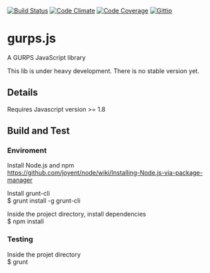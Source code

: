[![Build Status](https://travis-ci.org/josmardias/gurpsjs.svg?branch=master)](https://travis-ci.org/josmardias/gurpsjs)
[![Code Climate](https://codeclimate.com/github/josmardias/gurpsjs/coverage.png)](https://codeclimate.com/github/josmardias/gurpsjs)
[![Code Coverage](https://codeclimate.com/github/josmardias/gurpsjs.png)](https://codeclimate.com/github/josmardias/gurpsjs)
[![Gittip](https://img.shields.io/gittip/josmardias.png)](https://www.gittip.com/josmardias/)

gurps.js
=====

A GURPS JavaScript library

This lib is under heavy development.
There is no stable version yet.

## Details

Requires Javascript version >= 1.8

## Build and Test

### Enviroment

Install Node.js and npm  
https://github.com/joyent/node/wiki/Installing-Node.js-via-package-manager

Install grunt-cli  
$ grunt install -g grunt-cli

Inside the project directory, install dependencies  
$ npm install

### Testing

Inside the projet directory  
$ grunt
